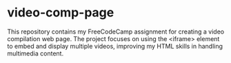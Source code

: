 # video-comp-page
This repository contains my FreeCodeCamp assignment for creating a video compilation web page. The project focuses on using the &lt;iframe> element to embed and display multiple videos, improving my HTML skills in handling multimedia content.
